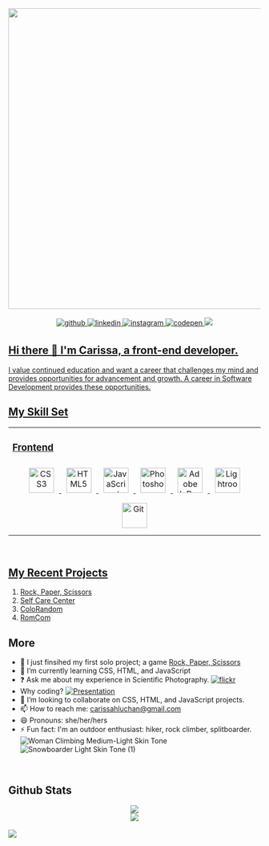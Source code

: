 <div  align="center">
  <img src="https://lh3.googleusercontent.com/pw/AP1GczNA4wOqF1FrIU_7gCiOvkAweGlnzHdu5POWQNnahid04_bXZTmWP-Q1uyLSRv6O1tquMeXxZdKXHOys_IqfeHeR3p5UclukCwu0BDmsjkfMgFyKJkGy7aDMHHO8uXMq2OyzWyKhQoOZyXQ1tVzE96BVRGPDrjaCHYd_Qb9wPHqeoaMns6cU9qaX78INZVq8tGuVY6nIkrxzBZ28mg2dVVIfsAXmOoXB-bCvkFpDCkC7P0xggm-klbguBywOd4e-M5EA5wroj6LUMitOU0sePGqc5ilm4jd2PdQByaz2bzIOJhOiT9-yn9xgJamkBEG1RZQKvD9AgJTWfgb8jW97maFAoIV-M4KQ0ObxtlKJIoyNaq21M3uRxg2BvdMTtMb7kq-2Hf2libRFArpPF0ITc6ewl7tVlcTno0wgNUQ8zfhAVHU2PW66ue6mBNDNYEdpmMgInxvI2PfqZ1aXLo54h9T9P8xWxbmiPx7hEwYbh9iPYiX36tyHaBUh6z-O79BB-ivrG_c_6rc_ZdrvKcM_eqyYaaxINh_bS5m5-9LBV8RSBnwLsDbZZrQy3cTst-davB-g17J5a6Dy83CFsR93iCXRBdb2qj7oX4Sv3XAG4Myqs0RD5-pIsXTVYEFXH9qaRsUpK-cAJtMHODwKse06dCmT_Md2pH4jbR9PWt2GJUdBA4F1ZIJKOHI_C5yCwSXW2W1U24QNI4I5ACf32cGhfEiO9btI-oGS5AP0SHGhf5a5TbcoCveeABImbAJR9e8AyYCrvrW6TXgL_a1NKIHV_74qLkmm1l5p0h05NqhUNKLYheUbAOSNnQGqiIqYfK8jiqaexeXV7vdlEEr_u57x8rb9ZnvjdIgjKnGpW52FOUz8v3INeA90SuxyRK-07-g7xBJ1blsbwHhGFK7mqV3NsC0S3Tf8hO1c7N-BwDiDjkvKU6YKdnleGHQdt656cg=w1645-h1234-s-no-gm?authuser=0" width="600" /> 
</div>
<br/>
<div align="center">
<a href="https://github.com/CarissaHluchan" target="_blank">
<img src=https://img.shields.io/badge/github-%2324292e.svg?&style=for-the-badge&logo=github&logoColor=white alt=github style="margin-bottom: 5px;" />
</a>
<a href="https://linkedin.com/in/carissahluchan" target="_blank">
<img src=https://img.shields.io/badge/linkedin-%231E77B5.svg?&style=for-the-badge&logo=linkedin&logoColor=white alt=linkedin style="margin-bottom: 5px;" />
</a>
<a href="https://instagram.com/carissa.outside" target="_blank">
<img src=https://img.shields.io/badge/instagram-%23000000.svg?&style=for-the-badge&logo=instagram&logoColor=white alt=instagram style="margin-bottom: 5px;" />
</a>
<a href="https://codepen.com/Carissa-Hluchan" target="_blank">
<img src=https://img.shields.io/badge/codepen-%23131417.svg?&style=for-the-badge&logo=codepen&logoColor=white alt=codepen style="margin-bottom: 5px;" />
</a>  
<a href="https://replit.com/@CarissaHluchan" target="_blank">
<img src=https://img.shields.io/badge/Replit-F26207.svg?style=for-the-badge&logo=Replit&logoColor=white />
</div>

## Hi there 👋 I'm Carissa, a front-end developer.</div>  

I value continued education and want a career that challenges my mind and provides opportunities for advancement and growth. A career in Software Development provides these opportunities. 
  
## My Skill Set  
<table><tr><td valign="top" width="33%">

### Frontend  
<div align="center">  
<a href="https://www.w3schools.com/css/" target="_blank"><img style="margin: 10px" src="https://profilinator.rishav.dev/skills-assets/css3-original-wordmark.svg" alt="CSS3" height="50" /></a>  
<a href="https://en.wikipedia.org/wiki/HTML5" target="_blank"><img style="margin: 10px" src="https://profilinator.rishav.dev/skills-assets/html5-original-wordmark.svg" alt="HTML5" height="50" /></a>  
<a href="https://www.javascript.com/" target="_blank"><img style="margin: 10px" src="https://profilinator.rishav.dev/skills-assets/javascript-original.svg" alt="JavaScript" height="50" /></a>  
<a href="https://www.adobe.com/in/products/photoshop.html" target="_blank"><img style="margin: 10px" src="https://profilinator.rishav.dev/skills-assets/photoshop-plain.svg" alt="Photoshop" height="50" /></a>  
<a href="https://www.adobe.com/in/products/indesign.html" target="_blank"><img style="margin: 10px" src="https://profilinator.rishav.dev/skills-assets/adobeindesign.svg" alt="Adobe InDesign" height="50" /></a>  
<a href="https://www.adobe.com/products/photoshop-lightroom.html" target="_blank"><img style="margin: 10px" src="https://profilinator.rishav.dev/skills-assets/lightroom.png" alt="Lightroom" height="50" /></a> 
<a href="https://github.com/" target="_blank"><img style="margin: 10px" src="https://profilinator.rishav.dev/skills-assets/git-scm-icon.svg" alt="Git" height="50" /></a>  
</div>
</td></tr></table>  
<br/>

## My Recent Projects
1. [Rock, Paper, Scissors](https://carissahluchan.github.io/rock-paper-scissors/)
2. [Self Care Center](https://carissahluchan.github.io/self-care-center/)
3. [ColoRandom](https://carissahluchan.github.io/colorRandom/)
4. [RomCom](https://rolearypro.github.io/romcom-With-Carissa/)

## More
  
- 🔭 I just finsihed my first solo project; a game [Rock, Paper, Scissors](https://carissahluchan.github.io/rock-paper-scissors/)  
- 🌱 I’m currently learning CSS, HTML, and JavaScript  
- ❓ Ask me about my experience in Scientific Photography.  [![flickr](https://img.shields.io/badge/Flickr-0063DC.svg?style=for-the-badge&logo=Flickr&logoColor=white)](https://www.flickr.com/photos/hurdstrom/)
-  Why coding? [![Presentation](https://img.shields.io/badge/Google%20Slides-FBBC04.svg?style=for-the-badge&logo=Google-Slides&logoColor=black)](https://docs.google.com/presentation/d/1BNgDOTi15TSLf2qjodGmVsleNTXNSJ1Oiq2xQEEKupQ/edit#slide=id.g2737dd05ca1_0_87)
- 👯 I’m looking to collaborate on CSS, HTML, and JavaScript projects.
- 📫 How to reach me: carissahluchan@gmail.com
- 😄 Pronouns: she/her/hers
- ⚡ Fun fact: I'm an outdoor enthusiast: hiker, rock climber, splitboarder. <br/>
![Woman Climbing Medium-Light Skin Tone](https://github.com/CarissaHluchan/carissahluchan/assets/162339081/34d92fce-8f64-411c-9e0f-00d20803abf1)
![Snowboarder Light Skin Tone (1)](https://github.com/CarissaHluchan/carissahluchan/assets/162339081/10390d7c-38e7-41c6-ba0d-19eafa4eecff)

<br/>  


## Github Stats  
<div align="center">
<img src="https://github-readme-stats.vercel.app/api?username=CarissaHluchan&show_icons=true&count_private=true&hide_border=true" />  
<br/>  
<img src="https://komarev.com/ghpvc/?username=CarissaHluchan&&style=flat-square" align="center" />
</div>  
<br/>  

<img src="https://gifdb.com/images/high/orange-cat-typing-happily-xy8wrku0apvtv3sb.gif"/>



